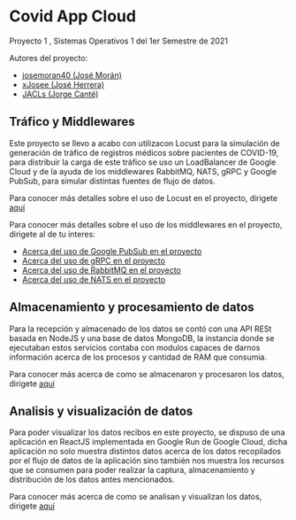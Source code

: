 # Covid App Cloud
Proyecto 1 , Sistemas Operativos 1 del 1er Semestre de 2021

Autores del proyecto:
- [josemoran40 (José Morán)](https://github.com/josemoran40)
- [xJosee (José Herrera)](https://github.com/xJosee)
- [JACLs (Jorge Canté)](https://github.com/JACLs)

## Tráfico y Middlewares
Este proyecto se llevo a acabo con utilizacon Locust para la simulación de generación de tráfico de registros médicos sobre pacientes de COVID-19, para distribuir la carga de este tráfico se uso un LoadBalancer de Google Cloud y de la ayuda de los middlewares RabbitMQ, NATS, gRPC y Google PubSub, para simular distintas fuentes de flujo de datos.

Para conocer más detalles sobre el uso de Locust en el proyecto, dirigete [aquí](grpc/README.md)

Para conocer más detalles sobre el uso de los middlewares en el proyecto, dirigete al de tu interes:
- [Acerca del uso de Google PubSub en el proyecto](https://github.com/xJosee/SO1A_G29_Proyecto1/blob/development/googlepubsub/README.MD)
- [Acerca del uso de gRPC en el proyecto](https://github.com/xJosee/SO1A_G29_Proyecto1/tree/development/grpc)
- [Acerca del uso de RabbitMQ en el proyecto](https://google.com)
- [Acerca del uso de NATS en el proyecto](https://google.com)

## Almacenamiento y procesamiento de datos
Para la recepción y almacenado de los datos se contó con una API RESt basada en NodeJS y una base de datos MongoDB, la instancia donde se ejecutaban estos servicios contaba con modulos capaces de darnos información acerca de los procesos y cantidad de RAM que consumia.

Para conocer más acerca de como se almacenaron y procesaron los datos, dirigete [aquí](https://google.com)

## Analisis y visualización de datos
Para poder visualizar los datos recibos en este proyecto, se dispuso de una aplicación en ReactJS implementada en Google Run de Google Cloud, dicha aplicación no solo muestra distintos datos acerca de los datos recopilados por el flujo de datos de la aplicación sino también nos muestra los recursos que se consumen para poder realizar la captura, almacenamiento y distribución de los datos antes mencionados.

Para conocer más acerca de como se analisan y visualizan los datos, dirigete [aquí](https://google.com)